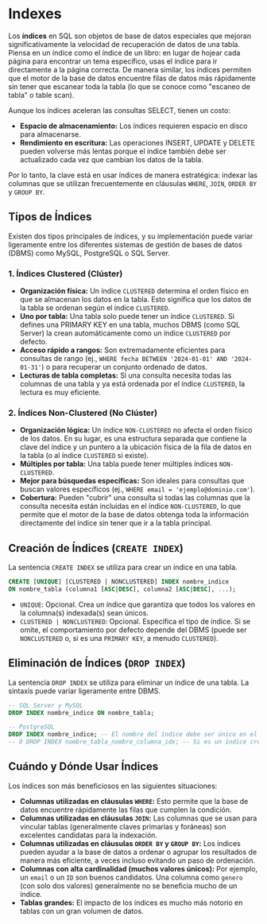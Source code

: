 # Indexes

Los **índices** en SQL son objetos de base de datos especiales que mejoran significativamente la velocidad de recuperación de datos de una tabla. Piensa en un índice como el índice de un libro: en lugar de hojear cada página para encontrar un tema específico, usas el índice para ir directamente a la página correcta. De manera similar, los índices permiten que el motor de la base de datos encuentre filas de datos más rápidamente sin tener que escanear toda la tabla (lo que se conoce como "escaneo de tabla" o table scan).

Aunque los índices aceleran las consultas SELECT, tienen un costo:

- **Espacio de almacenamiento:** Los índices requieren espacio en disco para almacenarse.
- **Rendimiento en escritura:** Las operaciones INSERT, UPDATE y DELETE pueden volverse más lentas porque el índice también debe ser actualizado cada vez que cambian los datos de la tabla.

Por lo tanto, la clave está en usar índices de manera estratégica: indexar las columnas que se utilizan frecuentemente en cláusulas `WHERE`, `JOIN`, `ORDER BY` y `GROUP BY`.

## Tipos de Índices

Existen dos tipos principales de índices, y su implementación puede variar ligeramente entre los diferentes sistemas de gestión de bases de datos (DBMS) como MySQL, PostgreSQL o SQL Server.

### 1. Índices Clustered (Clúster)

- **Organización física:** Un índice `CLUSTERED` determina el orden físico en que se almacenan los datos en la tabla. Esto significa que los datos de la tabla se ordenan según el índice `CLUSTERED`.
- **Uno por tabla:** Una tabla solo puede tener un índice `CLUSTERED`. Si defines una PRIMARY KEY en una tabla, muchos DBMS (como SQL Server) la crean automáticamente como un índice `CLUSTERED` por defecto.
- **Acceso rápido a rangos:** Son extremadamente eficientes para consultas de rango (ej., `WHERE fecha BETWEEN '2024-01-01' AND '2024-01-31'`) o para recuperar un conjunto ordenado de datos.
- **Lecturas de tabla completas:** Si una consulta necesita todas las columnas de una tabla y ya está ordenada por el índice `CLUSTERED`, la lectura es muy eficiente.

### 2. Índices Non-Clustered (No Clúster)

- **Organización lógica:** Un índice `NON-CLUSTERED` no afecta el orden físico de los datos. En su lugar, es una estructura separada que contiene la clave del índice y un puntero a la ubicación física de la fila de datos en la tabla (o al índice `CLUSTERED` si existe).
- **Múltiples por tabla:** Una tabla puede tener múltiples índices `NON-CLUSTERED`.
- **Mejor para búsquedas específicas:** Son ideales para consultas que buscan valores específicos (ej., `WHERE email = 'ejemplo@dominio.com'`).
- **Cobertura:** Pueden "cubrir" una consulta si todas las columnas que la consulta necesita están incluidas en el índice `NON-CLUSTERED`, lo que permite que el motor de la base de datos obtenga toda la información directamente del índice sin tener que ir a la tabla principal.

## Creación de Índices (`CREATE INDEX`)

La sentencia `CREATE INDEX` se utiliza para crear un índice en una tabla.

```sql
CREATE [UNIQUE] [CLUSTERED | NONCLUSTERED] INDEX nombre_indice
ON nombre_tabla (columna1 [ASC|DESC], columna2 [ASC|DESC], ...);
```

- `UNIQUE`: Opcional. Crea un índice que garantiza que todos los valores en la columna(s) indexada(s) sean únicos.
- `CLUSTERED | NONCLUSTERED`: Opcional. Especifica el tipo de índice. Si se omite, el comportamiento por defecto depende del DBMS (puede ser `NONCLUSTERED` o, si es una `PRIMARY KEY`, a menudo `CLUSTERED`).

## Eliminación de Índices (`DROP INDEX`)

La sentencia `DROP INDEX` se utiliza para eliminar un índice de una tabla. La sintaxis puede variar ligeramente entre DBMS.

```sql
-- SQL Server y MySQL
DROP INDEX nombre_indice ON nombre_tabla;

-- PostgreSQL
DROP INDEX nombre_indice; -- El nombre del índice debe ser único en el esquema
-- O DROP INDEX nombre_tabla_nombre_columna_idx; -- Si es un índice creado automáticamente
```

## Cuándo y Dónde Usar Índices

Los índices son más beneficiosos en las siguientes situaciones:

- **Columnas utilizadas en cláusulas `WHERE`:** Esto permite que la base de datos encuentre rápidamente las filas que cumplen la condición.
- **Columnas utilizadas en cláusulas `JOIN`:** Las columnas que se usan para vincular tablas (generalmente claves primarias y foráneas) son excelentes candidatas para la indexación.
- **Columnas utilizadas en cláusulas `ORDER BY` y `GROUP BY`:** Los índices pueden ayudar a la base de datos a ordenar o agrupar los resultados de manera más eficiente, a veces incluso evitando un paso de ordenación.
- **Columnas con alta cardinalidad (muchos valores únicos):** Por ejemplo, un `email` o un `ID` son buenos candidatos. Una columna como `genero` (con solo dos valores) generalmente no se beneficia mucho de un índice.
- **Tablas grandes:** El impacto de los índices es mucho más notorio en tablas con un gran volumen de datos.

